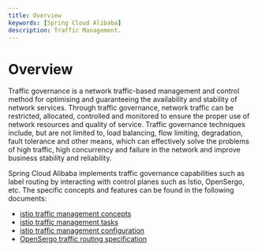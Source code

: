 ```yaml
---
title: Overview
keywords: [Spring Cloud Alibaba]
description: Traffic Management.
---
```

# Overview
Traffic governance is a network traffic-based management and control method for optimising and guaranteeing the availability and stability of network services. Through traffic governance, network traffic can be restricted, allocated, controlled and monitored to ensure the proper use of network resources and quality of service. Traffic governance techniques include, but are not limited to, load balancing, flow limiting, degradation, fault tolerance and other means, which can effectively solve the problems of high traffic, high concurrency and failure in the network and improve business stability and reliability.

Spring Cloud Alibaba implements traffic governance capabilities such as label routing by interacting with control planes such as Istio, OpenSergo, etc. The specific concepts and features can be found in the following documents:
- [istio traffic management concepts](https://istio.io/latest/docs/concepts/traffic-management/)
- [istio traffic management tasks](https://istio.io/latest/docs/tasks/traffic-management/)
- [istio traffic management configuration](https://istio.io/latest/docs/reference/config/networking/)
- [OpenSergo traffic routing specification](https://github.com/opensergo/opensergo-specification/blob/main/specification/en/traffic-routing.md)